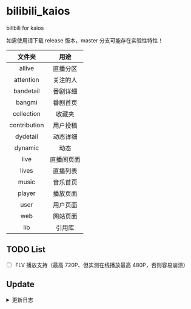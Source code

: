 # bilibili_kaios

bilibili for kaios

如需使用请下载 release 版本，master 分支可能存在实验性特性！

|    文件夹    |    用途    |
| :-: | :--: |
|    allive    |  直播分区  |
|  attention   |  关注的人  |
|  bandetail   |  番剧详细  |
|    bangmi    |  番剧首页  |
|  collection  |   收藏夹   |
| contribution |  用户投稿  |
|   dydetail   |  动态详细  |
|   dynamic    |    动态    |
|     live     | 直播间页面 |
|    lives     |  直播列表  |
|    music     |  音乐首页  |
|    player    |  播放页面  |
|     user     |  用户页面  |
|     web      |  网站页面  |
|     lib      |   引用库   |

## TODO List

- [ ] FLV 播放支持（最高 720P、但实测在线播放最高 480P，否则容易崩溃）

## Update

<details>
<summary>更新日志</summary>

### 1.0
版本：1.0
更新时间：2020-10-3
更新简介：
因为电脑文件丢失，不得不重写软件。更改了配色（从粉色变为蓝色）和原来丑不拉几的UI，增加了可用左右键操作的顶栏。提升了代码的可维护性。
主要功能如下：
1.获取B站电脑端首页视频
2.播放视频和观看弹幕（透明度不可调，弹幕无法关闭）
更新内容：
1.修改了UI
2.由使用<div>存储临时数据改为了用列表存储（我都不知道我是怎么想到用自定义标签的阴间方法的……）
3.提升了网络体验（更换服务器）


### 1.1
版本：1.1
更新时间：2020-10-31
更新简介：
为了让大家快点用上新版本，再加上马上期中考，更新有些仓促，新增的功能比较少。
本次更新添加了“关注”功能，完整的直播观看系统在做了
更新内容： 1.找回了关注功能，能在本地直接使用 UID 添加喜欢的 UP 主（不能和 B 站账号同步！） 2.在“直播”选项卡按“观看”键可以试试正在制作的看直播功能（用来测试的是“KPL 官方赛事直播间”），目前看直播功能如下： 1.如果 UP 主有在直播，可以正常低画质观看直播流（高画质 8110 带不动） 2.全屏观看直播


### 1.2
版本：1.2
更新时间：2021-1-30
更新简介：
这次更新间隔有点长，因为我有严重拖延症（沉迷 Arcara）。这次更新改进了一些细节，填了一些坑。
视频暂停神马的还暂时做不到（能获取到视频的文件位置，但叔叔做了跨域限制，只有 B 站自己的网址能正常访问。转发视频流神马的小带宽吃不消 Σ:3，以后试一下伪装包名）
有反馈说弹幕太多了看不到视频，含泪把弹幕关闭了
更新内容：
1.“首页推荐”选项卡更名“热门” 2.修复了无法正常退出程序的 bug 3.视频播放页面可以查看视频详情了 4.软件启动会自动检查更新，下一次更新可以直接在手机安装了（前提是安装了 Omni SD） 5.在非全屏页面下能看到状态栏了 6.可以观看已关注的 UP 主的直播流（暂时不提供 UP 主是否正在直播的查询）（反正出错你就退出来 Σ;3） 7.关闭了弹幕功能 8.视频播放窗口的音量调节按钮改到了右软键（直播页面仍然是 2 键）


### 1.3
版本：1.3
更新时间：2021-3-14
更新简介：
【应急更新】云服务器到期了，学生机续费次数用完了（哭）。马上之前的版本用不了了，现在用的是我自己搭建的服务器，使用体验会非常差，希望大家可以理解。
这期间应用响应时间多半在 10 秒以上，希望大家能等一下……
可能会有家里人拔电源线的情况，希望大家能够理解……
更新内容： 1.更换了服务器


### 1.4
版本：1.4
更新时间：等亿下
更新简介：



更新内容： 1.能显示关注的 UP 主的完整的视频列表 2.增加了搜索视频的功能 3.能播放分 P 视频的其它分集 4.能手动输入直播间号观看直播视频
1.4 更新补充：
更改接口请求方式，直接请求 b 站官方接口，不再由服务器中转！


### 1.5
版本：1.5
更新人：zixing
更新内容： 1.修改快捷键，播放界面 2 键提高音量，8 键降低音量。 2.可以删除添加或清空关注的主播和直播内容 3.直播更改为通过直播间 id 或者直播的用户进行添加,可以删除添加的直播间 4.注意：本版本更新更改了关注和直播的数据结构，会自动转化旧版的数据！ 5.修复视频评论内容，支持下一页操作 6.修改获取图片时的默认分辨率，使网络加载图片更加顺畅 7.主页视频支持切换三天热点或者七天热点 8.搜索支持下一页操作 9.查看 UP 主视频支持下一页操作


### 1.6
版本：1.6
更新人：zixing
更新内容： 1.现在直播可以加载出直播间信息并且可以查看直播弹幕了(需要手动刷新) 2.切换菜单时记住当前选中的项目。 3.视频可以暂停了（解析了视频直链，不再使用 B 站播放器）


### 1.8
版本 1.8
更新人：michael_eddy 1.现在你可以登录了。 2.登录后的一些操作：关注列表、评论、收藏夹、投稿。 3.支持看直播和发弹幕。 4.支持通过按钮“4”、“6”进行视频“快退”、“快进”。 5.支持番剧、国创、直播列表/分区。 6.番剧可以用 480P 看了，虽然支持 720P 但是实测很容易崩溃


### 1.8.1
版本 1.8.1
更新人：michael_eddy 1.添加视频弹幕，可以在分区-设置中开启或者关闭


### 1.8.2
版本 1.8.2
更新人：michael_eddy 1.添加直播弹幕，可以在分区-设置中开启或者关闭（视频弹幕关闭则直播弹幕也会关闭，但列表中弹幕仍会更新）

### 1.8.3
版本 1.8.3
更新人：michael_eddy 1.修改主界面去掉旧无用代码提高效率 2.增加播放器失败重新播放功能

### 1.8.5
版本 1.8.5
更新时间：2022-9-3
更新人：白羊座的一只狼（TonyLang）
更新内容：紧急修复了视频搜索功能的API调用错误。该错误由B站服务端升级引起。
  </details>
